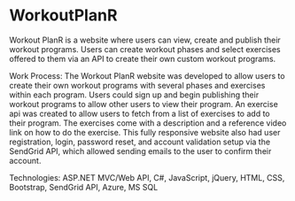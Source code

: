# WorkoutPlanR
Workout PlanR is a website where users can view, create and publish their workout programs. Users can create workout phases and select exercises offered to them via an API to create their own custom workout programs.

Work Process:
The Workout PlanR website was developed to allow users to create their own workout programs with several phases and exercises within each program. Users could sign up and begin publishing their workout programs to allow other users to view their program. An exercise api was created to allow users to fetch from a list of exercises to add to their program. The exercises come with a description and a reference video link on how to do the exercise. This fully responsive website also had user registration, login, password reset, and account validation setup via the SendGrid API, which allowed sending emails to the user to confirm their account. 

Technologies:
ASP.NET MVC/Web API, C#, JavaScript, jQuery, HTML, CSS, Bootstrap, SendGrid API, Azure, MS SQL


